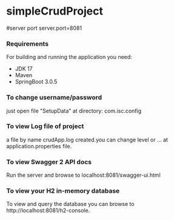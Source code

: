 # simpleCrudProject


#server port
server.port=8081

### Requirements
For building and running the application you need:

* JDK 17
* Maven
* SpringBoot 3.0.5

### To change username/password
  just open file "SetupData" at directory: com.isc.config
  
### To view Log file of project
 a file by name crudApp.log created.you can change level  or ...  at application.properties file.
 
### To view Swagger 2 API docs
 Run the server and browse to localhost:8081/swagger-ui.html

### To view your H2 in-memory database
 To view and query the database you can browse to http://localhost:8081/h2-console.
